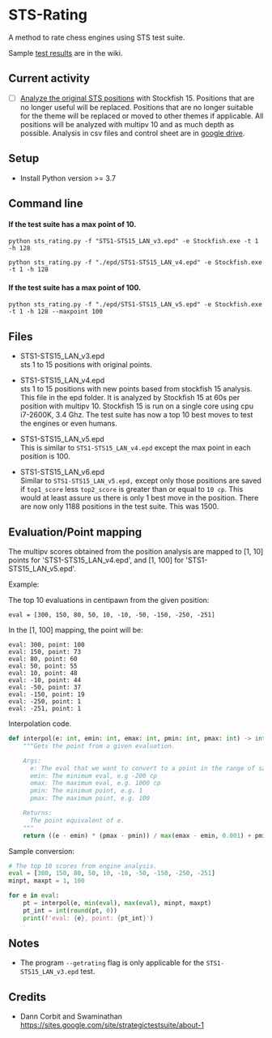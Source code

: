 # STS-Rating
A method to rate chess engines using STS test suite.

Sample [test results](https://github.com/fsmosca/STS-Rating/wiki) are in the wiki.

## Current activity

- [ ] [Analyze the original STS positions](https://github.com/fsmosca/STS-Rating/tree/master/tools) with Stockfish 15. Positions that are no longer useful will be replaced. Positions that are no longer suitable for the theme will be replaced or moved to other themes if applicable. All positions will be analyzed with multipv 10 and as much depth as possible. Analysis in csv files and control sheet are in [google drive](https://drive.google.com/drive/folders/1XbIND2VVbmhWbKY6bL17jdbTuSwMbmFT).

## Setup

* Install Python version >= 3.7

## Command line

#### If the test suite has a max point of 10.

```
python sts_rating.py -f "STS1-STS15_LAN_v3.epd" -e Stockfish.exe -t 1 -h 128

python sts_rating.py -f "./epd/STS1-STS15_LAN_v4.epd" -e Stockfish.exe -t 1 -h 128
```

#### If the test suite has a max point of 100.

```
python sts_rating.py -f "./epd/STS1-STS15_LAN_v5.epd" -e Stockfish.exe -t 1 -h 128 --maxpoint 100
```

## Files

* STS1-STS15_LAN_v3.epd  
sts 1 to 15 positions with original points.

* STS1-STS15_LAN_v4.epd  
sts 1 to 15 positions with new points based from stockfish 15 analysis. This file in the epd folder. It is analyzed by Stockfish 15 at 60s per position with multipv 10. Stockfish 15 is run on a single core using cpu i7-2600K, 3.4 Ghz. The test suite has now a top 10 best moves to test the engines or even humans.

* STS1-STS15_LAN_v5.epd  
This is similar to `STS1-STS15_LAN_v4.epd` except the max point in each position is 100.

* STS1-STS15_LAN_v6.epd  
Similar to `STS1-STS15_LAN_v5.epd,` except only those positions are saved if `top1_score` less `top2_score` is greater than or equal to `10 cp`. This would at least assure us there is only 1 best move in the position. There are now only 1188 positions in the test suite. This was 1500.

## Evaluation/Point mapping

The multipv scores obtained from the position analysis are mapped to [1, 10] points for 'STS1-STS15_LAN_v4.epd', and [1, 100] for 'STS1-STS15_LAN_v5.epd'.

Example:  

The top 10 evaluations in centipawn from the given position:  

```
eval = [300, 150, 80, 50, 10, -10, -50, -150, -250, -251]
```

In the [1, 100] mapping, the point will be:  

```
eval: 300, point: 100
eval: 150, point: 73
eval: 80, point: 60
eval: 50, point: 55
eval: 10, point: 48
eval: -10, point: 44
eval: -50, point: 37
eval: -150, point: 19
eval: -250, point: 1
eval: -251, point: 1
```

Interpolation code.

```python
def interpol(e: int, emin: int, emax: int, pmin: int, pmax: int) -> int:
    """Gets the point from a given evaluation.

    Args:
      e: The eval that we want to convert to a point in the range of say [1, 100]
      emin: The minimum eval, e.g -200 cp
      emax: The maximum eval, e.g. 1000 cp
      pmin: The minimum point, e.g. 1
      pmax: The maximum point, e.g. 100

    Returns:
      The point equivalent of e.
    """
    return ((e - emin) * (pmax - pmin)) / max(emax - emin, 0.001) + pmin
```

Sample conversion:  

```python
# The top 10 scores from engine analysis.
eval = [300, 150, 80, 50, 10, -10, -50, -150, -250, -251]
minpt, maxpt = 1, 100

for e in eval:
    pt = interpol(e, min(eval), max(eval), minpt, maxpt)
    pt_int = int(round(pt, 0))
    print(f'eval: {e}, point: {pt_int}')
```

## Notes
* The program `--getrating` flag is only applicable for the `STS1-STS15_LAN_v3.epd` test.

## Credits
* Dann Corbit and Swaminathan  
https://sites.google.com/site/strategictestsuite/about-1
